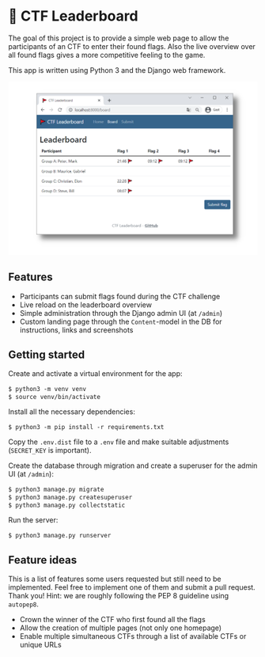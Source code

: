 # 🚩 CTF Leaderboard

The goal of this project is to provide a simple web page to allow the participants of an CTF to enter their found flags. Also the live overview over all found flags gives a more competitive feeling to the game.

This app is written using Python 3 and the Django web framework.

![Screenshot](screenshot.png)

## Features

- Participants can submit flags found during the CTF challenge
- Live reload on the leaderboard overview
- Simple administration through the Django admin UI (at `/admin`)
- Custom landing page through the `Content`-model in the DB for instructions, links and screenshots

## Getting started

Create and activate a virtual environment for the app:

    $ python3 -m venv venv
    $ source venv/bin/activate

Install all the necessary dependencies:

    $ python3 -m pip install -r requirements.txt

Copy the `.env.dist` file to a `.env` file and make suitable adjustments (`SECRET_KEY` is important).

Create the database through migration and create a superuser for the admin UI (at `/admin`):

    $ python3 manage.py migrate
    $ python3 manage.py createsuperuser
    $ python3 manage.py collectstatic

Run the server:

    $ python3 manage.py runserver

## Feature ideas

This is a list of features some users requested but still need to be implemented. Feel free to implement one of them and submit a pull request. Thank you! Hint: we are roughly following the PEP 8 guideline using `autopep8`.

- Crown the winner of the CTF who first found all the flags
- Allow the creation of multiple pages (not only one homepage)
- Enable multiple simultaneous CTFs through a list of available CTFs or unique URLs
